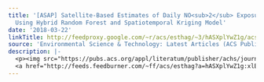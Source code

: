 ```yaml
---
title: '[ASAP] Satellite-Based Estimates of Daily NO<sub>2</sub> Exposure in China
  Using Hybrid Random Forest and Spatiotemporal Kriging Model'
date: '2018-03-22'
linkTitle: http://feedproxy.google.com/~r/acs/esthag/~3/hASXplYwZ1g/acs.est.7b05669
source: 'Environmental Science & Technology: Latest Articles (ACS Publications)'
description: |-
  <p><img src="https://pubs.acs.org/appl/literatum/publisher/achs/journals/content/esthag/0/esthag.ahead-of-print/acs.est.7b05669/20180322/images/medium/es-2017-05669a_0007.gif" alt="TOC Graphic"/></p><div><cite>Environmental Science & Technology</cite></div><div>DOI: 10.1021/acs.est.7b05669</div><div class="feedflare">
  <a href="http://feeds.feedburner.com/~ff/acs/esthag?a=hASXplYwZ1g:xlBTtW4gqec:yIl2AUoC8zA"><img src="http://feeds.feedburner.com/~ff/acs/esthag?d=yIl2AUoC8zA" border="0"></img></a>
---
```

